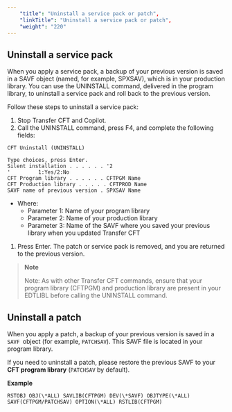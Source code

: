 ```yaml
---
    "title": "Uninstall a service pack or patch",
    "linkTitle": "Uninstall a service pack or patch",
    "weight": "220"
---
```

Uninstall a service pack
------------------------

When you apply a service pack, a backup of your previous version is saved in a SAVF object (named, for example, SPXSAV), which is in your production library. You can use the UNINSTALL command, delivered in the program library, to uninstall a service pack and roll back to the previous version.

Follow these steps to uninstall a service pack:

1. Stop Transfer CFT and Copilot.
1. Call the UNINSTALL command, press F4, and complete the following fields:

```
CFT Uninstall (UNINSTALL)
 
Type choices, press Enter.
Silent installation . . . . . . '2
'         1:Yes/2:No
CFT Program library . . . . . . CFTPGM Name
CFT Production library . . . . . CFTPROD Name
SAVF name of previous version . SPXSAV Name
```

- Where:
    -   Parameter 1: Name of your program library
    -   Parameter 2: Name of your production library
    -   Parameter 3: Name of the SAVF where you saved your previous library when you updated Transfer CFT

1. Press Enter. The patch or service pack is removed, and you are returned to the previous version.

> **Note**
>
> Note: As with other Transfer CFT commands, ensure that your program library (CFTPGM) and production library are present in your EDTLIBL before calling the UNINSTALL command.

Uninstall a patch
-----------------

When you apply a patch, a backup of your previous version is saved in a `SAVF `object (for example, `PATCHSAV`). This SAVF file is located in your program library.

If you need to uninstall a patch, please restore the previous SAVF to your ****CFT program library**** (`PATCHSAV` by default).

****Example****

```
RSTOBJ OBJ(\*ALL) SAVLIB(CFTPGM) DEV(\*SAVF) OBJTYPE(\*ALL) SAVF(CFTPGM/PATCHSAV) OPTION(\*ALL) RSTLIB(CFTPGM)
```
